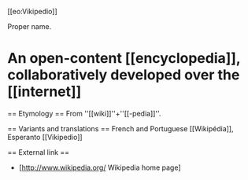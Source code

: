 [[eo:Vikipedio]]


Proper name.

# An open-content [[encyclopedia]], collaboratively developed over the [[internet]]

== Etymology ==
From ''[[wiki]]''+''[[-pedia]]''.

== Variants and translations ==
French and Portuguese [[Wikipédia]], Esperanto [[Vikipedio]]

== External link ==

* [http://www.wikipedia.org/ Wikipedia home page]